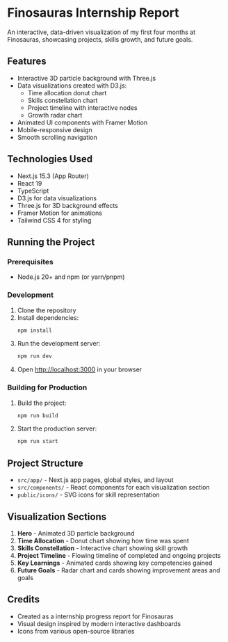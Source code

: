 # Finosauras Internship Report

An interactive, data-driven visualization of my first four months at Finosauras, showcasing projects, skills growth, and future goals.

## Features

- Interactive 3D particle background with Three.js
- Data visualizations created with D3.js:
  - Time allocation donut chart
  - Skills constellation chart
  - Project timeline with interactive nodes
  - Growth radar chart
- Animated UI components with Framer Motion
- Mobile-responsive design
- Smooth scrolling navigation

## Technologies Used

- Next.js 15.3 (App Router)
- React 19
- TypeScript
- D3.js for data visualizations
- Three.js for 3D background effects
- Framer Motion for animations
- Tailwind CSS 4 for styling

## Running the Project

### Prerequisites

- Node.js 20+ and npm (or yarn/pnpm)

### Development

1. Clone the repository
2. Install dependencies:
   ```bash
   npm install
   ```
3. Run the development server:
   ```bash
   npm run dev
   ```
4. Open [http://localhost:3000](http://localhost:3000) in your browser

### Building for Production

1. Build the project:
   ```bash
   npm run build
   ```
2. Start the production server:
   ```bash
   npm run start
   ```

## Project Structure

- `src/app/` - Next.js app pages, global styles, and layout
- `src/components/` - React components for each visualization section
- `public/icons/` - SVG icons for skill representation

## Visualization Sections

1. **Hero** - Animated 3D particle background
2. **Time Allocation** - Donut chart showing how time was spent
3. **Skills Constellation** - Interactive chart showing skill growth
4. **Project Timeline** - Flowing timeline of completed and ongoing projects
5. **Key Learnings** - Animated cards showing key competencies gained
6. **Future Goals** - Radar chart and cards showing improvement areas and goals

## Credits

- Created as a internship progress report for Finosauras
- Visual design inspired by modern interactive dashboards
- Icons from various open-source libraries
